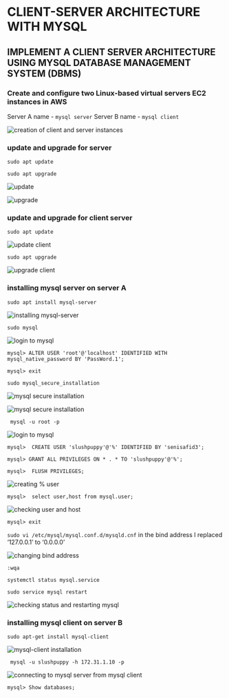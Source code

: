 # CLIENT-SERVER ARCHITECTURE WITH MYSQL

## IMPLEMENT A CLIENT SERVER ARCHITECTURE USING MYSQL DATABASE MANAGEMENT SYSTEM (DBMS)

### Create and configure two Linux-based virtual servers EC2 instances in AWS

Server A name - `mysql server`
Server B name - `mysql client`

![creation of client and server instances](./image_5/creation_of_mysql_server_and_client_instances.png)

### update and upgrade for server

`sudo apt update`

`sudo apt upgrade`

![update](./image_5/sudo_apt_update.png)

![upgrade](./image_5/sudo_apt_upgrade.png)

### update and upgrade for client server

`sudo apt update`

![update client](./image_5/sudo_apt_update_client.png)

`sudo apt upgrade`

![upgrade client](./image_5/sudo_apt_upgrade_client.png)

### installing mysql server on server A

`sudo apt install mysql-server`

![installing mysql-server](./image_5/mysql_server_install.png)

`sudo mysql`

![login to mysql](./image_5/sudo_mysql.png)

`mysql> ALTER USER 'root'@'localhost' IDENTIFIED WITH mysql_native_password BY 'PassWord.1';`

`mysql> exit`

`sudo mysql_secure_installation`

![mysql secure installation](./image_5/mysql_secure_installation.png)

![mysql secure installation](./image_5/mysql_secure_installation_continued.png)

` mysql -u root -p`

![login to mysql](./image_5/login_to_mysql.png)

`mysql>  CREATE USER 'slushpuppy'@'%' IDENTIFIED BY 'senisafid3';`

`mysql> GRANT ALL PRIVILEGES ON * . * TO 'slushpuppy'@'%';`

`mysql>  FLUSH PRIVILEGES;`

![creating % user](./image_5/creating_a_new_%25_user_in_mysql.png)

`mysql>  select user,host from mysql.user;`

![checking user and host](./image_5/creating_a_new_%25_user_in_mysql.png)

`mysql> exit`

`sudo vi /etc/mysql/mysql.conf.d/mysqld.cnf` in the bind address I replaced ‘127.0.0.1’ to ‘0.0.0.0’

![changing bind address](./image_5/changing_the_binding_address.png)

`:wqa`

`systemctl status mysql.service`

`sudo service mysql restart`

![checking status and restarting mysql](./image_5/checking_and_restarting_service.png)

### installing mysql client on server B

`sudo apt-get install mysql-client`

![mysql-client installation](./image_5/installing_mysql_client.png)

` mysql -u slushpuppy -h 172.31.1.10 -p`

![connecting to mysql server from mysql client](./image_5/connecting_mysql_server.png)

`mysql> Show databases;`
